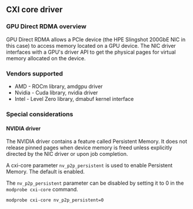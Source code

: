 
## CXI core driver

### GPU Direct RDMA overview

GPU Direct RDMA allows a PCIe device (the HPE Slingshot 200GbE NIC in this case) to access memory located on a GPU device. The NIC driver interfaces with a GPU's driver API to get the physical pages for virtual memory allocated on the device.

### Vendors supported

- AMD - ROCm library, amdgpu driver
- Nvidia - Cuda library, nvidia driver
- Intel - Level Zero library, dmabuf kernel interface

### Special considerations

#### NVIDIA driver

The NVIDIA driver contains a feature called Persistent Memory. It does not release pinned pages when device memory is freed unless explicitly directed by the NIC driver or upon job completion.

A cxi-core parameter `nv_p2p_persistent` is used to enable Persistent Memory. The default is enabled.

The `nv_p2p_persistent` parameter can be disabled by setting it to 0 in the `modprobe cxi-core` command.

`modprobe cxi-core nv_p2p_persistent=0`
